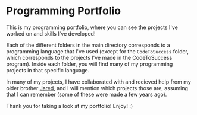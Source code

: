 # Programming Portfolio

This is my programming portfolio, where you can see the projects I've worked on and skills I've developed!

Each of the different folders in the main directory corresponds to a programming language that I've used (except for the `CodeToSuccess` folder, which corresponds to the projects I've made in the CodeToSuccess program). Inside each folder, you will find many of my programming projects in that specific language.

In many of my projects, I have collaborated with and recieved help from my older brother [Jared](https://github.com/jaredly), and I will mention which projects those are, assuming that I can remember (some of these were made a few years ago).

Thank you for taking a look at my portfolio! Enjoy! :)
